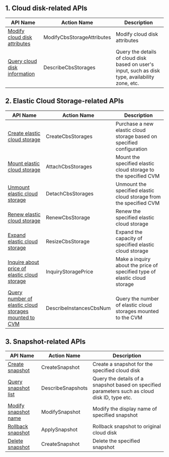 
## 1. Cloud disk-related APIs

| API Name | Action Name | Description |
| --------- | --------- | ----- |
| [Modify cloud disk attributes](/doc/api/364/2523) | ModifyCbsStorageAttributes | Modify cloud disk attributes |
| [Query cloud disk information](/doc/api/364/2519) | DescribeCbsStorages | Query the details of cloud disk based on user's input, such as disk type, availability zone, etc. |

## 2. Elastic Cloud Storage-related APIs

| API Name | Action Name | Description |
| --------- | --------- | ----- |
| [Create elastic cloud storage](/doc/api/364/2524) | CreateCbsStorages | Purchase a new elastic cloud storage based on specified configuration |
| [Mount elastic cloud storage](/doc/api/364/2520)  | AttachCbsStorages| Mount the specified elastic cloud storage to the specified CVM |
| [Unmount elastic cloud storage](/doc/api/364/2521) | DetachCbsStorages | Unmount the specified elastic cloud storage from the specified CVM |
| [Renew elastic cloud storage](/doc/api/364/2526) | RenewCbsStorage | Renew the specified elastic cloud storage |
| [Expand elastic cloud storage](/doc/api/364/2527) | ResizeCbsStorage | Expand the capacity of specified elastic cloud storage |
| [Inquire about price of elastic cloud storage](/doc/api/364/2522) | InquiryStoragePrice | Make a inquiry about the price of specified type of elastic cloud storage |
| [Query number of elastic cloud storages mounted to CVM](/doc/api/364/2528)  | DescribeInstancesCbsNum | Query the number of elastic cloud storages mounted to the CVM |

## 3. Snapshot-related APIs

| API Name | Action Name | Description | 
| -------- | --------- | ------ |
| [Create snapshot](/doc/api/364/2529) | CreateSnapshot | Create a snapshot for the specified cloud disk |
| [Query snapshot list](/doc/api/364/2530) | DescribeSnapshots | Query the details of a snapshot based on specified parameters such as cloud disk ID, type etc. |
|[Modify snapshot name](/doc/api/364/2532) | ModifySnapshot | Modify the display name of specified snapshot |
| [Rollback snapshot](/doc/api/364/2533) | ApplySnapshot | Rollback snapshot to original cloud disk |
| [Delete snapshot](/doc/api/364/2531) | CreateSnapshot | Delete the specified snapshot |



